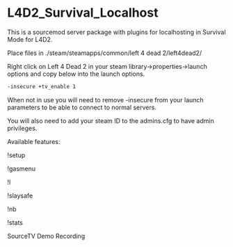 # L4D2_Survival_Localhost

This is a sourcemod server package with plugins for localhosting in Survival Mode for L4D2.

Place files in ./steam/steamapps/common/left 4 dead 2/left4dead2/

Right click on Left 4 Dead 2 in your steam library->properties->launch options and copy below into the launch options.

```sh
-insecure +tv_enable 1
```
When not in use you will need to remove -insecure from your launch parameters to be able to connect to normal servers.

You will also need to add your steam ID to the admins.cfg to have admin privileges.

Available features:

!setup

!gasmenu

!l

!slaysafe

!nb

!stats

SourceTV Demo Recording
